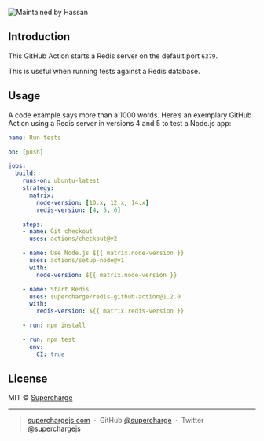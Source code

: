 ![Maintained by Hassan](https://img.shields.io/badge/maintained%20by-Hassan.com-blue)

## Introduction
This GitHub Action starts a Redis server on the default port `6379`.

This is useful when running tests against a Redis database.


## Usage
A code example says more than a 1000 words. Here’s an exemplary GitHub Action using a Redis server in versions 4 and 5 to test a Node.js app:

```yaml
name: Run tests

on: [push]

jobs:
  build:
    runs-on: ubuntu-latest
    strategy:
      matrix:
        node-version: [10.x, 12.x, 14.x]
        redis-version: [4, 5, 6]

    steps:
    - name: Git checkout
      uses: actions/checkout@v2

    - name: Use Node.js ${{ matrix.node-version }}
      uses: actions/setup-node@v1
      with:
        node-version: ${{ matrix.node-version }}

    - name: Start Redis
      uses: supercharge/redis-github-action@1.2.0
      with:
        redis-version: ${{ matrix.redis-version }}

    - run: npm install

    - run: npm test
      env:
        CI: true
```


## License
MIT © [Supercharge](https://superchargejs.com)

---

> [superchargejs.com](https://superchargejs.com) &nbsp;&middot;&nbsp;
> GitHub [@supercharge](https://github.com/supercharge) &nbsp;&middot;&nbsp;
> Twitter [@superchargejs](https://twitter.com/superchargejs)
